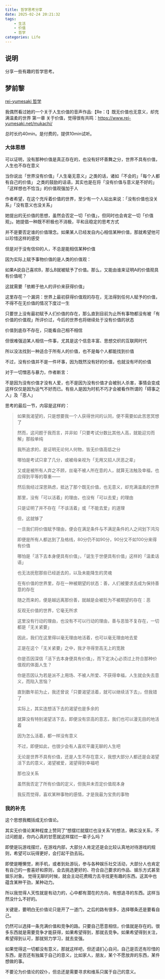 ```yaml
---
title: 哲学思考分享
date: 2025-02-24 20:21:32
tags:
    - 生活
    - 价值
    - 哲学
categories: Life
---
```


## 说明

分享一些有趣的哲学思考。

## 梦前黎

[rei-yumesaki 哲学](https://www.rei-yumesaki.net/%E5%93%B2%E5%AD%A6/)

我偶然看过她的一个关于人生价值的音声作品:【Re：I】既无价值也无意义，却充满温柔的世界 第一章 关于价值，觉得很有共鸣：https://www.rei-yumesaki.net/mukachi/

总时长约40min。是付费的，提供10min试听。

### 大体思想

可以证明，没有那种价值是真正存在的，也没有好坏善舞之分，世界不具有价值，人生也不存在意义

当你说出「世界没有价值」「人生毫无意义」之类的话，诸如「不会的」「每个人都有自己的价值」
之类的鼓励的话语，其实也是在将「没有价值与意义是不好的」「这样想也不恰当」的价值观强加于人

作者希望，在这个充斥着价值的世界，至少有一个人站出来说：「没有价值也没关系」「没有意义也没关系」

她提出的无价值的思想，虽然会否定一切「价值」，但同时也会肯定一切「价值观」。她提倡一种既不积极也不消极，平和且稳定的思考方式

并不是要否定谁的价值理念。如果某人已经发自内心相信某种价值，那就希望他可以珍惜这样的感受

但是对于没有信仰的人，不总是能相信某种价值

因为实际上赋予事物价值的是人类的价值观：

如果A说自己喜欢B，那么B就被赋予了价值。那么，又能由谁来证明A的价值观具有价值呢？

这就需要「依赖于他人的评价来获得价值」

这里存在一个漏洞：世界上最初获得价值观的存在，无法得到任何人赋予的价值，不得不在无价值的情况下度过一生

只要世上没有最初赋予人们价值的存在，那么直到目前为止所有事物都没有被「有价值的价值观」所评价过，今后的世界也将继续处于没有价值的状态

价值到底存不存在，只能看自己相不相信

但很难强迫某人相信一件事，尤其是这个信息丰富、思想交织的互联网时代

所以没法找到一种适合于所有人的价值，也不是每个人都能找到价值

不过，没有价值并不是一件坏事，因为既然没有好的价值，也就没有坏的价值

对于一切憎恶与暴力，作者断言：

不是因为没有价值才没有人爱，也不是因为没有价值才会被别人杀害，事情会变成这样仅仅是因为运气不好而已。有些人是因为时机不巧才会被看作所谓的「碍事之人」及「恶人」

思考的最后一节，内容是这样的：

> 如果我渴望的，只是想要我一个人获得世间的认同，便不需要如此苦思冥想了
> 
> 然而，这问题于我而言，并非如「只要考试分数比其他人高，就能迎刃而解」那般单纯
> 
> 我所追求的，是证明无论何人何物，皆无价值高低之分
> 
> 哪怕是考试只拿了几分，或被母亲视为「无用又招人厌恶之辈」
> 
> 又或是被所有人弃之不顾，丝毫不被人所在意的人，就算无法触及幸福，也应得到平等的尊重——
> 
> 然后我经过深思熟虑，抵达了那个既无价值，也无意义，却充满温柔的世界
> 
> 那里，没有「可以活着」的理由，也没有「可以去爱」的理由
> 
> 只是证明了并不存在「不该活着」或「不能去爱」的道理
> 
> 但，这就够了
> 
> 一旦我们将价值赋予理由，便会在满足条件与不满足条件的人之间划下鸿沟
> 
> 即便是所有人都达到了及格线，80分仍不如90分，90分又不如100分来得有价值
> 
> 哪怕是「活下去本身便具有价值」，「诞生于世便具有价值」这样的「温柔话语」
> 
> 也无法抚慰那些已经逝去的，以及未能降生的灵魂
> 
> 在有价值的世界里，存在一种被期望的状态：善，人们被要求去成为保持善意的存在
> 
> 随之而来的，便是越远离那份善，就越是会被贬为不被期望的存在：恶
> 
> 反观无价值的世界，它毫无所求
> 
> 这里没有行动的理由，也没有不可以行动的理由，善与恶皆不复存在，一切都是「无关紧要」
> 
> 因此，我们在这里得以毫无理由地活着，也可以毫无理由地去爱
> 
> 正是在这个「无关紧要」之中，我才寻得至高无上的宽赦
> 
> 你是否因深信「活下去本身便具有价值」，而下定决心必须过上符合那种价值观的体面人生？
> 
> 你是否因认为若是派不上用场、不被人所爱、不获得幸福，人生就会失去意义，而陷入苦恼？
> 
> 直到数年前为止，我还曾说「只要渴望活着，就可以继续活下去」，但我错了
> 
> 实际上，其实连想活下去的渴望也是多余的
> 
> 就算没有特别渴望活下去，即便没有崇高的意志，我们也可以漫无目的地活着
> 
> 因为怎么活着，都一样没有意义
> 
> 不过，即便如此，也很少会有人喜欢平庸无聊的人生吧
> 
> 无论是世界不具有价值，还是人生不存在意义，我想大部分人都还是会渴望活下去的意义，渴望被爱，渴望得到幸福吧
> 
> 那也没关系
> 
> 虽然我否定了所有价值的定义，但我并未否定价值观本身
> 
> 我反而觉得，喜欢某种事物的感情，才是我最为宝贵的事物

### 我的补充

这个思想我概括成无价值论。

其实无价值论某种程度上赞同了“想摆烂就摆烂也没关系”的想法，确实没关系，不过问题是，你内心真的甘愿就这样摆烂一辈子么吗？

即使是玩游戏摆烂，在游戏内部，大部分人肯定还是会比较认真地对待游戏的规则，希望可以玩得更好，会打起干劲去玩。

即使是睡懒觉，刷手机，或者到处游玩，参与各种娱乐社交活动，大部分人也肯定有自己的一套喜好和原则，会去挑选更好的、符合自己要求的作品、娱乐方式甚至娱乐对象。
觉得无聊的时候，就会主动花费精力去寻找更有趣的东西。这其中也蕴含某种干劲，某种动力。

所以我觉得人天性就是有动力的，心中都有潜在的方向，有想追寻的东西。这样当然没什么不好的。

关键是，要明白无价值论只是开了一道门，之后的路有很多，选择哪条还是要看自己。

仍然可以选择一条充满价值和竞争的路。只要自己愿意相信，价值就是存在的。很多东西就是需要竞争才能获得，如果希望得到，那就去竞争。如果希望得到关注，希望得到认可，那就努力学习，就去变强。

如果觉得这一切都没有意义，那就这样吧，但还请扪心自问，自己是否还有珍惜的东西，是否还有独属于自己的意义，比如家人，朋友，某个不愿放弃的东西，某件想做的事。

不要沦为价值论的奴仆，但总还是需要寻求和维系只属于自己的意义。
